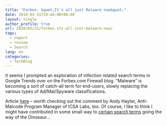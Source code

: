 ```yaml
---
title: "Forbes: &quot;It's all just Malware now&quot;"
date: 2010-03-31T19:44:00+00:00
layout: single
author_profile: true
url: 2010/03/31/forbes-its-all-just-malware-now/
tags:
  - report
  - review
  - Search
lang: en
categories: 
  - TechBlog
---
```

It seems I prompted an exploration of infection related search terms in Google Trends over on the Forbes.com Firewall blog. “Malware” is becoming a sort of catch-all term for end-users, slowly replacing the various types of Ad/Mal/Spyware classifications.

Article [here](http://blogs.forbes.com/firewall/2010/03/30/its-all-just-malware-now/) – worth checking out the comment by Andy Hayter, Anti-Malcode Program Manager of ICSA Labs, too. Of course, I like to think I might have contributed in some small way to [certain search terms](http://www.google.com/trends?q=zango) going the way of the Dinosaur…